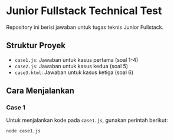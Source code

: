 # Junior Fullstack Technical Test

Repository ini berisi jawaban untuk tugas teknis Junior Fullstack.

## Struktur Proyek

- `case1.js`: Jawaban untuk kasus pertama (soal 1-4)
- `case2.js`: Jawaban untuk kasus kedua (soal 5)
- `case3.html`: Jawaban untuk kasus ketiga (soal 6)

## Cara Menjalankan

### Case 1
Untuk menjalankan kode pada `case1.js`, gunakan perintah berikut:
```bash
node case1.js

